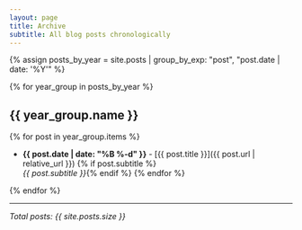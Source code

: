 ```yaml
---
layout: page
title: Archive
subtitle: All blog posts chronologically
---
```


{% assign posts_by_year = site.posts | group_by_exp: "post", "post.date | date: '%Y'" %}

{% for year_group in posts_by_year %}
## {{ year_group.name }}

{% for post in year_group.items %}
* **{{ post.date | date: "%B %-d" }}** - [{{ post.title }}]({{ post.url | relative_url }})
  {% if post.subtitle %}<br/>*{{ post.subtitle }}*{% endif %}
{% endfor %}

{% endfor %}

---

*Total posts: {{ site.posts.size }}* 